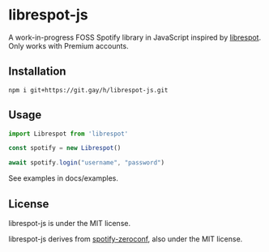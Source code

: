 # librespot-js

A work-in-progress FOSS Spotify library in JavaScript inspired by [librespot](https://github.com/librespot-org/librespot/). Only works with Premium accounts.

## Installation

```
npm i git+https://git.gay/h/librespot-js.git
```

## Usage

```js
import Librespot from 'librespot'

const spotify = new Librespot()

await spotify.login("username", "password")
```

See examples in docs/examples.

## License

librespot-js is under the MIT license.

librespot-js derives from [spotify-zeroconf](https://github.com/elbywan/spotify-zeroconf), also under the MIT license.